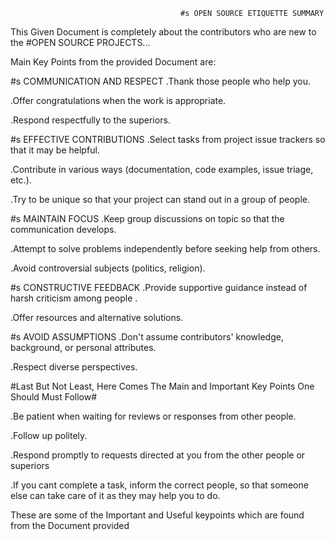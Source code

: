                                           #s OPEN SOURCE ETIQUETTE SUMMARY

This Given Document is completely about the contributors who are new to the #OPEN SOURCE PROJECTS...

Main Key Points from the provided Document are:

#s COMMUNICATION AND RESPECT
.Thank those people who help you.

.Offer congratulations when the work is appropriate.

.Respond respectfully to the superiors.

#s EFFECTIVE CONTRIBUTIONS
.Select tasks from project issue trackers so that it may be helpful.

.Contribute in various ways (documentation, code examples, issue triage, etc.).

.Try to be unique so that your project can stand out in a group of people.

#s MAINTAIN FOCUS
.Keep group discussions on topic so that the communication develops.

.Attempt to solve problems independently before seeking help from others.

.Avoid controversial subjects (politics, religion).

#s CONSTRUCTIVE FEEDBACK
.Provide supportive guidance instead of harsh criticism among people .

.Offer resources and alternative solutions.

#s AVOID ASSUMPTIONS
.Don't assume contributors' knowledge, background, or personal attributes.

.Respect diverse perspectives.

#Last But Not Least, Here Comes The Main and Important Key Points One Should Must Follow#

.Be patient when waiting for reviews or responses from other people.

.Follow up politely.

.Respond promptly to requests directed at you from the other people or superiors

.If you cant complete a task, inform the correct people, so that someone else can take care of it as they may help you to do.

These are some of the Important and Useful keypoints which are found from the Document provided



